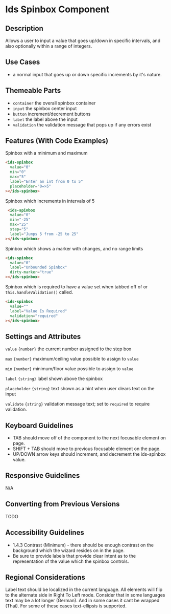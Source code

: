 # Ids Spinbox Component

## Description
Allows a user to input a value that goes up/down in specific intervals, and also optionally within a range of integers.

## Use Cases
- a normal input that goes up or down specific increments by it's nature.

## Themeable Parts
- `container` the overall spinbox container
- `input` the spinbox center input
- `button` increment/decrement buttons
- `label` the label above the input
- `validation` the validation message that pops up if any errors exist

## Features (With Code Examples)

Spinbox with a minimum and maximum

```html
<ids-spinbox
  value="0"
  min="0"
  max="5"
  label="Enter an int from 0 to 5"
  placeholder="0=>5"
></ids-spinbox>
```

Spinbox which increments in intervals of 5
```html
 <ids-spinbox
  value="0"
  min="-25"
  max="25"
  step="5"
  label="Jumps 5 from -25 to 25"
></ids-spinbox>
 ```

Spinbox which shows a marker with changes, and no range limits

```html
<ids-spinbox
  value="0"
  label="Unbounded Spinbox"
  dirty-marker="true"
></ids-spinbox>
```

Spinbox which is required to have a value set when tabbed off of or `this.handleValidation()` called.

```html
<ids-spinbox
  value=""
  label="Value Is Required"
  validation="required"
></ids-spinbox>
```

## Settings and Attributes

`value` `{number}` the current number assigned to the step box

`max` `{number}` maximum/ceiling value possible to assign to `value`

`min` `{number}` minimum/floor value possible to assign to `value`

`label` `{string}` label shown above the spinbox

`placeholder` `{string}` text shown as a hint when user clears text on the input

`validate` `{string}` validation message text; set to `required` to require validation.

## Keyboard Guidelines
- TAB should move off of the component to the next focusable element on page.
- SHIFT + TAB should move to previous focusable element on the page.
- UP/DOWN arrow keys should increment, and decrement the ids-spinbox value.

## Responsive Guidelines

N/A

## Converting from Previous Versions

TODO

## Accessibility Guidelines
- 1.4.3 Contrast (Minimum) - there should be enough contrast on the background which the wizard resides on in the page.
- Be sure to provide labels that provide clear intent as to the representation of the value which the spinbox controls.

## Regional Considerations
Label text should be localized in the current language. All elements will flip to the alternate side in Right To Left mode. Consider that in some languages text may be a lot longer (German). And in some cases it cant be wrapped (Thai). For some of these cases text-ellipsis is supported.